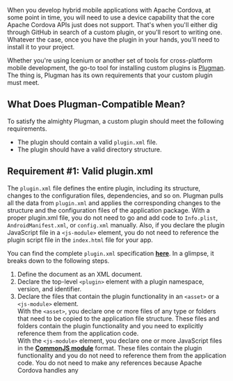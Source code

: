 When you develop hybrid mobile applications with Apache Cordova, at some point in time, you will need to use a device capability that the core Apache Cordova APIs just does not support. That's when you'll either dig through GitHub in search of a custom plugin, or you'll resort to writing one. Whatever the case, once you have the plugin in your hands, you'll need to install it to your project. 

Whether you're using Icenium or another set of tools for cross-platform mobile development, the go-to tool for installing custom plugins is <a href="https://github.com/apache/cordova-plugman" target="_blank">Plugman</a>. The thing is, Plugman has its own requirements that your custom plugin must meet.

## What Does Plugman-Compatible Mean?

To satisfy the almighty Plugman, a custom plugin should meet the following requirements.

* The plugin should contain a valid `plugin.xml` file.
* The plugin should have a valid directory structure.

## Requirement \#1: Valid plugin.xml

The `plugin.xml` file defines the entire plugin, including its structure, changes to the configuration files, dependencies, and so on. Plugman pulls all the data from `plugin.xml` and applies the corresponding changes to the structure and the configuration files of the application package. With a proper plugin.xml file, you do not need to go and add code to `Info.plist`, `AndroidManifest.xml`, or `config.xml` manually. Also, if you declare the plugin JavaScript file in a <code>&lt;js-module&gt;</code> element, you do not need to reference the plugin script file in the `index.html` file for your app.

You can find the complete `plugin.xml` specification **<a href="http://cordova.apache.org/docs/en/3.0.0/plugin_ref_spec.md.html#Plugin%20Specification" target="_blank">here</a>**. In a glimpse, it breaks down to the following steps.

1. Define the document as an XML document.
1. Declare the top-level `<plugin>` element with a plugin namespace, version, and identifier.
1. Declare the files that contain the plugin functionality in an `<asset>` or a `<js-module>` element.<br/>With the <code>&lt;asset&gt;</code>, you declare one or more files of any type or folders that need to be copied to the application file structure. These files and folders contain the plugin functionality and you need to explicitly reference them from the application code.<br/>With the <code>&lt;js-module&gt;</code> element, you declare one or more JavaScript files in the **<a href="http://addyosmani.com/resources/essentialjsdesignpatterns/book/#detailcommonjs" target="_blank">CommonJS module</a>** format. These files contain the plugin functionality and you do not need to reference them from the application code. You do not need to make any references because Apache Cordova handles any <script> includes for you.
1. Declare the platform-specific information for each supported mobile platform in a separate `<platform>` element.
	1. Declare any transformations that need to be made to the configuration files in a `<config-file>` element. Set the path and the parent XML element for the changes.
		1. Add the plugin to `config.xml` to map it to the native APIs.<br/>For Apache Cordova 2.x projects, use the `<plugin>` element.<br/>For Apache Cordova 3.x projects, use the `<feature>` element.
		1. Add any permissions, activities, intents, and other configuration settings that the plugin requires for Android to `AndroidManifest.xml`.<br/>Use the **<a href="http://developer.android.com/guide/topics/manifest/manifest-intro.html" target="_blank">same markup</a>** you would use when editing `AndroidManifest.xml` manually.
		1. Add any configuration settings that the plugin requires for iOS to `Info.plist`.<br/>Use the **<a href="https://developer.apple.com/library/mac/documentation/general/Reference/InfoPlistKeyReference/Introduction/Introduction.html" target="_blank">same markup</a>** you would use when editing `Info.plist` manually.
	1. Declare the source, resource, and header files that contain the native functionality for the corresponding platform in `<source-file>`, `<resource-file>`, or `<header-file>` elements.

A more thorough overview of the process, including sample code, is available **<a href="http://docs.icenium.com/creating-your-project/using-plugins/using-custom-plugins/making-plugman-compatible/create-modify-plugin-xml" target="_blank">here</a>**.

You can also use the following templates as a starting point. Just replace the placeholders with the correct values for your plugin and comment out or delete any unnecessary elements. Most of the time, the changes you will need to make to these templates will be trivial.

<table border="1">
	<tr>
		<th>&nbsp;</th>
		<th>Targeting iOS and Android</th>
		<th>Targeting Android</th>
		<th>Targeting iOS</th>
	</tr>
	<tr>
		<th>Targeting Apache Cordova 2.x</th>
		<td>A <b><a href="01-plugin.xml" target="_blank">plugin.xml</a></b> template using the <code>&lt;asset&gt;</code> element.<br/>A <b><a href="02-plugin.xml" target="_blank">plugin.xml</a></b> template using the <code>&lt;js-module&gt;</code> element.</td>
		<td>A <b><a href="05-plugin.xml" target="_blank">plugin.xml</a></b> template using the <code>&lt;asset&gt;</code> element.<br/>A <b><a href="06-plugin.xml" target="_blank">plugin.xml</a></b> template using the <code>&lt;js-module&gt;</code> element.</td>
		<td>A <b><a href="09-plugin.xml" target="_blank">plugin.xml</a></b> template using the <code>&lt;asset&gt;</code> element.<br/>A <b><a href="10-plugin.xml" target="_blank">plugin.xml</a></b> template using the <code>&lt;js-module&gt;</code> element.</td>
	</tr>
	<tr>
		<th>Targeting Apache Cordova 3.x</th>
		<td>A <b><a href="03-plugin.xml" target="_blank">plugin.xml</a></b> template using the <code>&lt;asset&gt;</code> element.<br/>A <b><a href="04-plugin.xml" target="_blank">plugin.xml</a></b> template using the <code>&lt;js-module&gt;</code> element.</td>
		<td>A <b><a href="07-plugin.xml" target="_blank">plugin.xml</a></b> template using the <code>&lt;asset&gt;</code> element.<br/>A <b><a href="08-plugin.xml" target="_blank">plugin.xml</a></b> template using the <code>&lt;js-module&gt;</code> element.</td>
		<td>A <b><a href="11-plugin.xml" target="_blank">plugin.xml</a></b> template using the <code>&lt;asset&gt;</code> element.<br/>A <b><a href="12-plugin.xml" target="_blank">plugin.xml</a></b> template using the <code>&lt;js-module&gt;</code> element.</td>
	</tr>
</table>

Sometimes, `plugin.xml` might require additional work though. For example, this is the case with the BarcodeScanner plugin which contains multiple source files and depends on some native iOS frameworks. Here's how you can check out the implementation of the BarcodeScanner plugin and its valid `plugin.xml` file in Icenium.

<embed src="making-plugman-compatible.swf" width="800" height="500">

Or, you can <a href="http://docs.icenium.com/creating-your-project/using-plugins/using-integrated-plugins/add-plugins" target="_blank">enable any of the integrated plugins</a> in an Icenium project and check out their corresponding `plugin.xml` files for reference.

<embed src="making-plugman-compatible-1.swf" width="800" height="500">

## Requirement \#2: Valid Directory Structure

This one is more of a recommendation and less of a requirement. The rules are pretty simple. 

* `plugin.xml` goes in the root of the plugin.
* The script file for the plugin goes in a `www` folder in the root of the plugin.
* Any platform-specific files go in an `src` foler in the root. Android files go in `src\android` and iOS files - in `src\ios`. Some additional rules apply to the platform-specific folders. (For example, you might need to put the Android files in a folder structure that represents the `package` declaration in the `JAVA` file for the plugin.)

You can find the complete guide for the changes you need to make to the directory structure along with some examples **<a href="http://docs.icenium.com/creating-your-project/using-plugins/using-custom-plugins/making-plugman-compatible/modify-directory-structure" target="_blank">here</a>**. After you make all the necessary changes, your folder structure should look like this.

![Plugman-compatible directory structure for custom Apache Cordova plugins](making-plugman-compatible-1.png "Plugman-compatible directory structure for custom Apache Cordova plugins")

## Last but Not Least

When using a custom plugin, Plugman-compatible or not, make sure that the plugin is compatible with the target Apache Cordova version of your project. 

If after you cover the requirements of Plugman, you are still unable to install the custom plugin, you might want to poke around the plugin code and update it. You can check out some of these resources as a starting point.

* <a href="http://devgirl.org/2013/09/17/how-to-write-a-phonegap-3-0-plugin-for-android/" target="_blank">How to Write a PhoneGap 3.0 Plugin for Android</a>
* <a href="http://simonmacdonald.blogspot.ca/2013/06/why-dont-my-plugins-work-in-phonegap.html" target="_blank">Why Don't My Plugins Work in PhoneGap Android 2.7?</a>
* <a href="https://github.com/phonegap/phonegap/blob/master/lib/ios/guides/Cordova%20Plugin%20Upgrade%20Guide.md" target="_blank">Cordova Plugin Upgrade Guide</a>